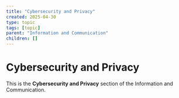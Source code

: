 ```yaml
---
title: "Cybersecurity and Privacy"
created: 2025-04-30
type: topic
tags: [topic]
parent: "Information and Communication"
children: []
---
```


# Cybersecurity and Privacy

This is the **Cybersecurity and Privacy** section of the Information and Communication.
